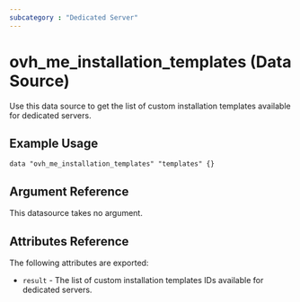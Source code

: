```yaml
---
subcategory : "Dedicated Server"
---
```


# ovh_me_installation_templates (Data Source)

Use this data source to get the list of custom installation templates available for dedicated servers.

## Example Usage

```hcl
data "ovh_me_installation_templates" "templates" {}
```

## Argument Reference

This datasource takes no argument.

## Attributes Reference

The following attributes are exported:

* `result` - The list of custom installation templates IDs available for dedicated servers.
